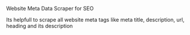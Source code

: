 Website Meta Data Scraper for SEO

Its helpfull to scrape all website meta tags like meta title, description, url, heading and its description 
